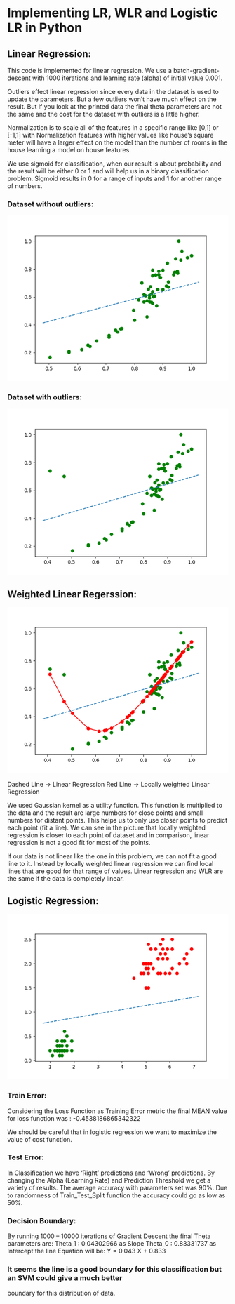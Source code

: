 # Implementing LR, WLR and Logistic LR in Python

## Linear Regression:

This code is implemented for linear regression. We use a batch-gradient-descent with 1000 iterations and learning rate (alpha) of initial value 0.001. 

Outliers effect linear regression since every data in the dataset is used to update the parameters. But a few outliers won’t have much effect on the result. But if you look at the printed data the final theta parameters are not the same and the cost for the dataset with outliers is a little higher.

Normalization is to scale all of the features in a specific range like [0,1] or [-1,1] 
with Normalization features with higher values like house’s square meter will have a larger effect on the model than the number of rooms in the house learning a model on house features.

We use sigmoid for classification, when our result is about probability and the result will be either 0 or 1 and will help us in a binary classification problem. Sigmoid results in 0 for a range of inputs and 1 for another range of numbers.

### Dataset without outliers:


![alt text](https://github.com/sinabr/Linear-Regression-Variations/blob/master/L2.png)


### Dataset with outliers:


![alt text](https://github.com/sinabr/Linear-Regression-Variations/blob/master/L1.png)


## Weighted Linear Regerssion:

![alt text](https://github.com/sinabr/Linear-Regression-Variations/blob/master/W.png)


Dashed Line → Linear Regression
Red Line → Locally weighted Linear Regression

We used Gaussian kernel as a utility function. This function is multiplied to the data and the
result are large numbers for close points and small numbers for distant points. This helps us to
only use closer points to predict each point (fit a line). We can see in the picture that locally
weighted regression is closer to each point of dataset and in comparison, linear regression is not a
good fit for most of the points.

If our data is not linear like the one in this problem, we can not fit a good line to it. Instead by
locally weighted linear regression we can find local lines that are good for that range of values.
Linear regression and WLR are the same if the data is completely linear.



## Logistic Regression:

![alt text](https://github.com/sinabr/Linear-Regression-Variations/blob/master/LogisticRegression.png)

### Train Error:
Considering the Loss Function as Training Error metric the final MEAN value for loss function was :
-0.4538186865342322

We should be careful that in logistic regression we want to maximize the value of cost function.

### Test Error:
In Classification we have ‘Right’ predictions and ‘Wrong’ predictions. By changing the Alpha
(Learning Rate) and Prediction Threshold we get a variety of results. The average accuracy with
parameters set was 90%. Due to randomness of Train_Test_Split function the accuracy could go as low
as 50%.

### Decision Boundary:
By running 1000 – 10000 iterations of Gradient Descent the final Theta parameters are:
Theta_1 : 0.04302966 as Slope
Theta_0 : 0.83331737 as Intercept
the line Equation will be:
Y = 0.043 X + 0.833

### It seems the line is a good boundary for this classification but an SVM could give a much better
boundary for this distribution of data.
